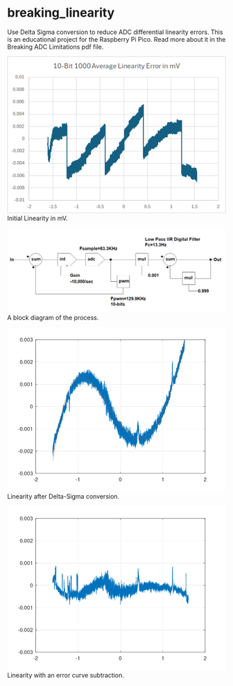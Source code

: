 # breaking_linearity
Use Delta Sigma conversion to reduce ADC differential linearity errors.
This is an educational project for the Raspberry Pi Pico.
Read more about it in the Breaking ADC Limitations pdf file.

![](./10bitlinearity.png)
Initial Linearity in mV.

![](./deltasigmablock.png)
A block diagram of the process.

![](./fit6.png)
Linearity after Delta-Sigma conversion.

![](./fit6_4th.png)
Linearity with an error curve subtraction.
